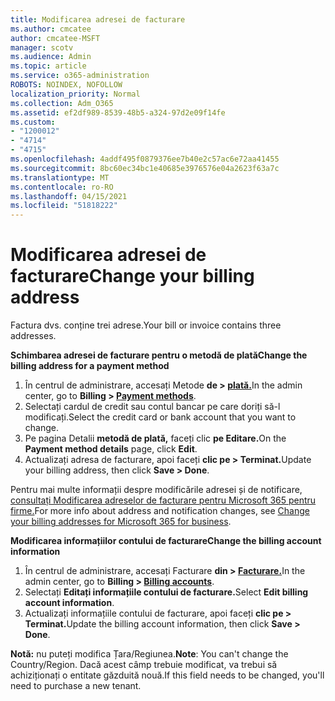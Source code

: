 ```yaml
---
title: Modificarea adresei de facturare
ms.author: cmcatee
author: cmcatee-MSFT
manager: scotv
ms.audience: Admin
ms.topic: article
ms.service: o365-administration
ROBOTS: NOINDEX, NOFOLLOW
localization_priority: Normal
ms.collection: Adm_O365
ms.assetid: ef2df989-8539-48b5-a324-97d2e09f14fe
ms.custom:
- "1200012"
- "4714"
- "4715"
ms.openlocfilehash: 4addf495f0879376ee7b40e2c57ac6e72aa41455
ms.sourcegitcommit: 8bc60ec34bc1e40685e3976576e04a2623f63a7c
ms.translationtype: MT
ms.contentlocale: ro-RO
ms.lasthandoff: 04/15/2021
ms.locfileid: "51818222"
---
```

# <a name="change-your-billing-address"></a><span data-ttu-id="d8ee6-102">Modificarea adresei de facturare</span><span class="sxs-lookup"><span data-stu-id="d8ee6-102">Change your billing address</span></span>

<span data-ttu-id="d8ee6-103">Factura dvs. conține trei adrese.</span><span class="sxs-lookup"><span data-stu-id="d8ee6-103">Your bill or invoice contains three addresses.</span></span>

<span data-ttu-id="d8ee6-104">**Schimbarea adresei de facturare pentru o metodă de plată**</span><span class="sxs-lookup"><span data-stu-id="d8ee6-104">**Change the billing address for a payment method**</span></span>

1. <span data-ttu-id="d8ee6-105">În centrul de administrare, accesați Metode **de > [plată.](https://go.microsoft.com/fwlink/p/?linkid=2018806)**</span><span class="sxs-lookup"><span data-stu-id="d8ee6-105">In the admin center, go to **Billing > [Payment methods](https://go.microsoft.com/fwlink/p/?linkid=2018806)**.</span></span>
2. <span data-ttu-id="d8ee6-106">Selectați cardul de credit sau contul bancar pe care doriți să-l modificați.</span><span class="sxs-lookup"><span data-stu-id="d8ee6-106">Select the credit card or bank account that you want to change.</span></span>
3. <span data-ttu-id="d8ee6-107">Pe pagina Detalii **metodă de plată,** faceți clic **pe Editare.**</span><span class="sxs-lookup"><span data-stu-id="d8ee6-107">On the **Payment method details** page, click **Edit**.</span></span>
4. <span data-ttu-id="d8ee6-108">Actualizați adresa de facturare, apoi faceți **clic pe > Terminat.**</span><span class="sxs-lookup"><span data-stu-id="d8ee6-108">Update your billing address, then click **Save > Done**.</span></span>

<span data-ttu-id="d8ee6-109">Pentru mai multe informații despre modificările adresei și de notificare, [consultați Modificarea adreselor de facturare pentru Microsoft 365 pentru firme.](https://docs.microsoft.com/microsoft-365/commerce/billing-and-payments/change-your-billing-addresses?view=o365-worldwide)</span><span class="sxs-lookup"><span data-stu-id="d8ee6-109">For more info about address and notification changes, see [Change your billing addresses for Microsoft 365 for business](https://docs.microsoft.com/microsoft-365/commerce/billing-and-payments/change-your-billing-addresses?view=o365-worldwide).</span></span>

<span data-ttu-id="d8ee6-110">**Modificarea informațiilor contului de facturare**</span><span class="sxs-lookup"><span data-stu-id="d8ee6-110">**Change the billing account information**</span></span>

1. <span data-ttu-id="d8ee6-111">În centrul de administrare, accesați Facturare **din > [Facturare.](https://admin.microsoft.com/Adminportal/Home?source=applauncher#/BillingAccounts/billing-accounts)**</span><span class="sxs-lookup"><span data-stu-id="d8ee6-111">In the admin center, go to **Billing > [Billing accounts](https://admin.microsoft.com/Adminportal/Home?source=applauncher#/BillingAccounts/billing-accounts)**.</span></span>
2. <span data-ttu-id="d8ee6-112">Selectați **Editați informațiile contului de facturare.**</span><span class="sxs-lookup"><span data-stu-id="d8ee6-112">Select **Edit billing account information**.</span></span>
3. <span data-ttu-id="d8ee6-113">Actualizați informațiile contului de facturare, apoi faceți **clic pe > Terminat.**</span><span class="sxs-lookup"><span data-stu-id="d8ee6-113">Update the billing account information, then click **Save > Done**.</span></span>

<span data-ttu-id="d8ee6-114">**Notă:** nu puteți modifica Țara/Regiunea.</span><span class="sxs-lookup"><span data-stu-id="d8ee6-114">**Note**: You can't change the Country/Region.</span></span> <span data-ttu-id="d8ee6-115">Dacă acest câmp trebuie modificat, va trebui să achiziționați o entitate găzduită nouă.</span><span class="sxs-lookup"><span data-stu-id="d8ee6-115">If this field needs to be changed, you'll need to purchase a new tenant.</span></span>
